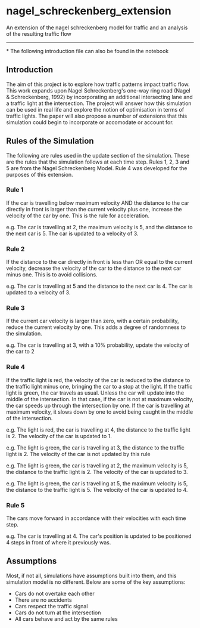 # nagel_schreckenberg_extension
An extension of the nagel schreckenberg model for traffic and an analysis of the resulting traffic flow

---
\* The following introduction file can also be found in the notebook


## Introduction
The aim of this project is to explore how traffic patterns impact traffic flow. This work expands upon Nagel Schreckenberg's one-way ring road (Nagel & Schreckenberg, 1992) by incorporating an additional intersecting lane and a traffic light at the intersection. The project will answer how this simulation can be used in real life and explore the notion of optimisation in terms of traffic lights. The paper will also propose a number of extensions that this simulation could begin to incorporate or accomodate or account for.

## Rules of the Simulation
The following are rules used in the update section of the simulation. These are the rules that the simulation follows at each time step. Rules 1, 2, 3 and 5 are from the Nagel Schreckenberg Model. Rule 4 was developed for the purposes of this extension.

### Rule 1
If the car is travelling below maximum velocity AND the distance to the car directly in front is larger than the current velocity plus one, increase the velocity of the car by one. This is the rule for acceleration.

e.g. The car is travelling at 2, the maximum velocity is 5, and the distance to the next car is 5. The car is updated to a velocity of 3.

### Rule 2
If the distance to the car directly in front is less than OR equal to the current velocity, decrease the velocity of the car to the distance to the next car minus one. This is to avoid collisions.

e.g. The car is travelling at 5 and the distance to the next car is 4. The car is updated to a velocity of 3.

### Rule 3
If the current car velocity is larger than zero, with a certain probability, reduce the current velocity by one. This adds a degree of randomness to the simulation.

e.g. The car is travelling at 3, with a 10% probability, update the velocity of the car to 2

### Rule 4
If the traffic light is red, the velocity of the car is reduced to the distance to the traffic light minus one, bringing the car to a stop at the light. If the traffic light is green, the car travels as usual. Unless the car will update into the middle of the intersection. In that case, if the car is not at maximum velocity, the car speeds up through the intersection by one. If the car is travelling at maximum velocity, it slows down by one to avoid being caught in the middle of the intersection.

e.g. The light is red, the car is travelling at 4, the distance to the traffic light is 2. The velocity of the car is updated to 1.

e.g. The light is green, the car is travelling at 3, the distance to the traffic light is 2. The velocity of the car is not updated by this rule

e.g. The light is green, the car is travelling at 2, the maximum velocity is 5, the distance to the traffic light is 2. The velocity of the car is updated to 3.

e.g. The light is green, the car is travelling at 5, the maximum velocity is 5, the distance to the traffic light is 5. The velocity of the car is updated to 4.

### Rule 5
The cars move forward in accordance with their velocities with each time step.

e.g. The car is travelling at 4. The car's position is updated to be positioned 4 steps in front of where it previously was.

## Assumptions
Most, if not all, simulations have assumptions built into them, and this simulation model is no different. Below are some of the key assumptions:

* Cars do not overtake each other
* There are no accidents
* Cars respect the traffic signal
* Cars do not turn at the intersection
* All cars behave and act by the same rules
